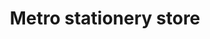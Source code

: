 ---
title: "Metro stationery store"
url: /hyderabad/metro-stationery-store/
shop: office supplies
---
